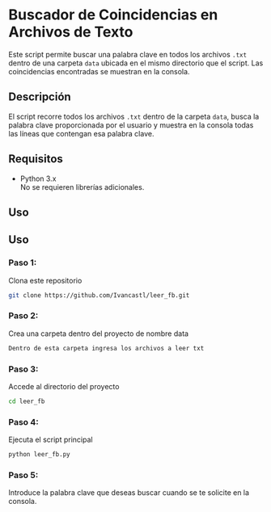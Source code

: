 # Buscador de Coincidencias en Archivos de Texto

Este script permite buscar una palabra clave en todos los archivos `.txt` dentro de una carpeta `data` ubicada en el mismo directorio que el script. Las coincidencias encontradas se muestran en la consola.

## Descripción

El script recorre todos los archivos `.txt` dentro de la carpeta `data`, busca la palabra clave proporcionada por el usuario y muestra en la consola todas las líneas que contengan esa palabra clave.

## Requisitos

- Python 3.x  
No se requieren librerías adicionales.

## Uso

## Uso

### **Paso 1:**
Clona este repositorio
```bash
git clone https://github.com/Ivancastl/leer_fb.git
```

### **Paso 2:**
Crea una carpeta dentro del proyecto de nombre data
```bash
Dentro de esta carpeta ingresa los archivos a leer txt
```

### **Paso 3:**
Accede al directorio del proyecto
```bash
cd leer_fb
```

### **Paso 4:**
Ejecuta el script principal
```bash
python leer_fb.py
```

### **Paso 5:**
Introduce la palabra clave que deseas buscar cuando se te solicite en la consola.